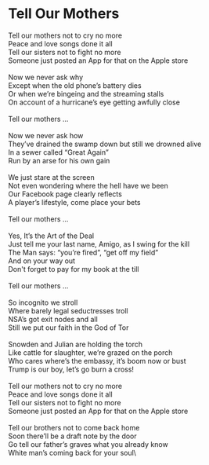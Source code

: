 # Tell Our Mothers

Tell our mothers not to cry no more\
Peace and love songs done it all\
Tell our sisters not to fight no more\
Someone just posted an App for that on the Apple store\
\
Now we never ask why\
Except when the old phone’s battery dies\
Or when we’re bingeing and the streaming stalls\
On account of a hurricane’s eye getting awfully close\
\
Tell our mothers  ...\
\
Now we never ask how\
They’ve drained the swamp down but still we drowned alive\
In a sewer called “Great Again”\
Run by an arse for his own gain\
\
We just stare at the screen\
Not even wondering where the hell have we been\
Our Facebook page clearly reflects\
A player’s lifestyle, come place your bets\
\
Tell our mothers ...\
\
Yes, It’s the Art of the Deal\
Just tell me your last name, Amigo, as I swing for the kill\
The Man says: “you’re fired”, “get off my field”\
And on your way out\
Don't forget to pay for my book at the till\
\
Tell our mothers ...\
\
So incognito we stroll\
Where barely legal seductresses troll\
NSA’s got exit nodes and all\
Still we put our faith in the God of Tor\
\
Snowden and Julian are holding the torch\
Like cattle for slaughter, we’re grazed on the porch\
Who cares where’s the embassy, it’s boom now or bust\
Trump is our boy, let’s go burn a cross!\
\
Tell our mothers not to cry no more\
Peace and love songs done it all\
Tell our sisters not to fight no more\
Someone just posted an App for that on the Apple store\
\
Tell our brothers not to come back home\
Soon there’ll be a draft note by the door\
Go tell our father’s graves what you already know\
White man’s coming back for your soul\
